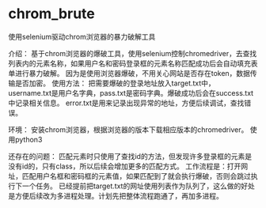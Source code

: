 # chrom_brute
使用selenium驱动chrom浏览器的暴力破解工具

介绍：
基于chrom浏览器的爆破工具，使用selenium控制chromedriver，去查找列表内的元素名称，如果用户名和密码登录框的元素名称匹配成功后会自动填充表单进行暴力破解。
因为是使用浏览器爆破，不用关心网站是否存在token，数据传输是否加密。
使用方法：
把需要爆破的登录地址放入target.txt中，username.txt是用户名字典，pass.txt是密码字典。爆破成功后会在success.txt中记录相关信息。
error.txt是用来记录出现异常的地址，方便后续调试，查找错误。

环境：
安装chrom浏览器，根据浏览器的版本下载相应版本的chromedriver。
使用python3

还存在的问题：
匹配元素时只使用了查找id的方法，但发现许多登录框的元素是没有id的，只有class，所以后续会增加更多的匹配方式。
工作流程是：打开网址，匹配用户名框和密码框的元素值，如果匹配到了就会执行爆破，否则会跳过执行下一个任务。
已经提前把target.txt的网址使用列表作为队列了，这么做的好处是方便后续改为多进程处理。计划先把整体流程跑通了，再加多进程。
